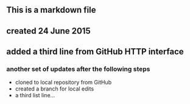 ## This is a markdown file
## created 24 June 2015
## added a third line from GitHub HTTP interface
### another set of updates after the following steps
* cloned to local repository from GitHub
* created a branch for local edits
* a third list line…
